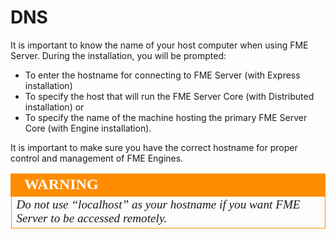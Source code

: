 # DNS #

It is important to know the name of your host computer when using FME Server. During the installation, you will be prompted:

- To enter the hostname for connecting to  FME Server (with Express installation)  
- To specify the host that will run the FME Server Core (with Distributed installation) or 
- To specify the name of the machine hosting the primary FME Server Core (with Engine installation).

It is important to make sure you have the correct hostname for proper control and management of FME Engines.

<!--Warning Section-->

<table style="border-spacing: 0px">
<tr>
<td style="vertical-align:middle;background-color:darkorange;border: 2px solid darkorange">
<i class="fa fa-exclamation-triangle fa-lg fa-pull-left fa-fw" style="color:white;padding-right: 12px;vertical-align:text-top"></i>
<span style="color:white;font-size:x-large;font-weight: bold;font-family:serif">WARNING</span>
</td>
</tr>

<tr>
<td style="border: 1px solid darkorange">
<span style="font-family:serif; font-style:italic; font-size:larger">
Do not use “localhost” as your hostname if you want FME Server to be accessed remotely. 
</span>
</td>
</tr>
</table>
<br>